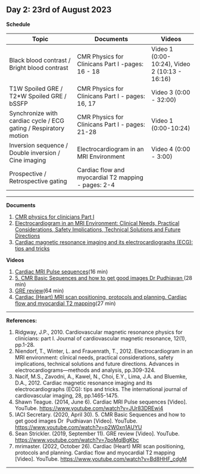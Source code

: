 **Day 2: 23rd of August 2023**
-------------------

**Schedule**

|     Topic     |   Documents    |    Videos    |
| ------------- | ------------- | ------------- | 
| Black blood contrast / Bright blood contrast	  | CMR Physics for Clinicans Part I -pages: 16 - 18| Video 1 (0:00-10:24), Video 2 (10:13 - 16:16) |
|  T1W Spoiled GRE / T2*W Spoiled GRE / bSSFP  | CMR Physics for Clinicans Part I - pages: 16, 17  | Video 3 (0:00 - 32:00)|
|  Synchronize with cardiac cycle / ECG gating / Respiratory motion | CMR Physics for Clinicans Part I - pages: 21-28 | Video 1 (0:00-10:24) |
| Inversion sequence / Double inversion / Cine imaging | Electrocardiogram in an MRI Environment |  Video 4 (0:00 - 3:00)|
| Prospective / Retrospective gating  | Cardiac flow and myocardial T2 mapping - pages: 2-4 |    |

----------------------------

**Documents**

1. [CMR physics for clinicians Part I](https://jcmr-online.biomedcentral.com/articles/10.1186/1532-429X-12-71)
2. [Electrocardiogram in an MRI Environment: Clinical Needs, Practical Considerations, Safety Implications, Technical Solutions and Future Directions](https://www.researchgate.net/publication/221923127_Electrocardiogram_in_an_MRI_Environment_Clinical_Needs_Practical_Considerations_Safety_Implications_Technical_Solutions_and_Future_Directions)
3. [Cardiac magnetic resonance imaging and its electrocardiographs (ECG): tips and tricks](https://pubmed.ncbi.nlm.nih.gov/22033762/)


**Videos** 
1. [Cardiac MRI Pulse sequences](https://www.youtube.com/watch?v=JUr83DREwi4)(16 min)
2. [5. CMR Basic Sequences and how to get good images Dr Pudhiavan
](https://www.youtube.com/watch?v=p2W0xn1AUYU&t=439s)(28 min)
3. [GRE review](https://www.youtube.com/watch?v=7poMqlBgKbc)(64 min)
4. [Cardiac (Heart) MRI scan positioning, protocols and planning. Cardiac flow and myocardial T2 mapping](https://www.youtube.com/watch?v=Bd8HHF_cdgM)(27 min)

----------------------------

**References:**
1. Ridgway, J.P., 2010. Cardiovascular magnetic resonance physics for clinicians: part I. Journal of cardiovascular magnetic resonance, 12(1), pp.1-28.
2. Niendorf, T., Winter, L. and Frauenrath, T., 2012. Electrocardiogram in an MRI environment: clinical needs, practical considerations, safety implications, technical solutions and future directions. Advances in electrocardiograms—methods and analysis, pp.309-324.
3. Nacif, M.S., Zavodni, A., Kawel, N., Choi, E.Y., Lima, J.A. and Bluemke, D.A., 2012. Cardiac magnetic resonance imaging and its electrocardiographs (ECG): tips and tricks. The international journal of cardiovascular imaging, 28, pp.1465-1475.
4. Shawn Teague. (2014, June 6). Cardiac MRI Pulse sequences [Video]. YouTube. https://www.youtube.com/watch?v=JUr83DREwi4
5. IACI Secretary. (2020, April 30). 5. CMR Basic Sequences and how to get good images Dr  Pudhiavan [Video]. YouTube. https://www.youtube.com/watch?v=p2W0xn1AUYU
6. Sean Strickler. (2019, September 11). GRE review [Video]. YouTube. https://www.youtube.com/watch?v=7poMqlBgKbc
7. mrimaster. (2022, October 26). Cardiac (Heart) MRI scan positioning, protocols and planning. Cardiac flow and myocardial T2 mapping [Video]. YouTube. https://www.youtube.com/watch?v=Bd8HHF_cdgM

----------------------------




<!--- gjhgj  --->

